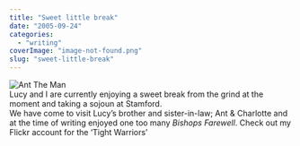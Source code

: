 ```yaml
---
title: "Sweet little break"
date: "2005-09-24"
categories: 
  - "writing"
coverImage: "image-not-found.png"
slug: "sweet-little-break"
---
```


![Ant The Man](images/46198430_6596d3b20f_m.jpg)  
Lucy and I are currently enjoying a sweet break from the grind at the moment and taking a sojoun at Stamford.  
We have come to visit Lucy’s brother and sister-in-law; Ant & Charlotte and at the time of writing enjoyed one too many _Bishops Farewell_. Check out my Flickr account for the ‘Tight Warriors’
